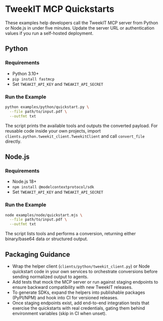 # TweekIT MCP Quickstarts

These examples help developers call the TweekIT MCP server from Python or Node.js in under five minutes. Update the server URL or authentication values if you run a self-hosted deployment.

## Python
### Requirements
- Python 3.10+
- `pip install fastmcp`
- Set `TWEAKIT_API_KEY` and `TWEAKIT_API_SECRET`

### Run the Example
```bash
python examples/python/quickstart.py \
  --file path/to/input.pdf \
  --outfmt txt
```

The script prints the available tools and outputs the converted payload. For reusable code inside your own projects, import `clients.python.tweekit_client.TweekitClient` and call `convert_file` directly.

## Node.js
### Requirements
- Node.js 18+
- `npm install @modelcontextprotocol/sdk`
- Set `TWEAKIT_API_KEY` and `TWEAKIT_API_SECRET`

### Run the Example
```bash
node examples/node/quickstart.mjs \
  --file path/to/input.pdf \
  --outfmt txt
```

The script lists tools and performs a conversion, returning either binary/base64 data or structured output.

## Packaging Guidance
- Wrap the helper client (`clients/python/tweekit_client.py`) or Node quickstart code in your own services to orchestrate conversions before sending normalized output to agents.
- Add tests that mock the MCP server or run against staging endpoints to ensure backward compatibility with new TweekIT releases.
- To generate SDKs, expand the helpers into publishable packages (PyPI/NPM) and hook into CI for versioned releases.
- Once staging endpoints exist, add end-to-end integration tests that exercise the quickstarts with real credentials, gating them behind environment variables (skip in CI when unset).
